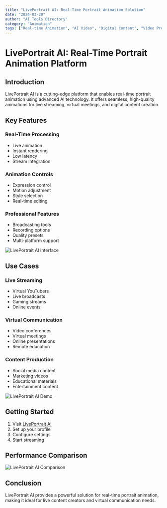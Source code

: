 ```yaml
---
title: "LivePortrait AI: Real-Time Portrait Animation Solution"
date: "2024-03-20"
author: "AI Tools Directory"
category: "Animation"
tags: ["Real-time Animation", "AI Video", "Digital Content", "Video Production"]
---
```


# LivePortrait AI: Real-Time Portrait Animation Platform

## Introduction

LivePortrait AI is a cutting-edge platform that enables real-time portrait animation using advanced AI technology. It offers seamless, high-quality animations for live streaming, virtual meetings, and digital content creation.

## Key Features

### Real-Time Processing
- Live animation
- Instant rendering
- Low latency
- Stream integration

### Animation Controls
- Expression control
- Motion adjustment
- Style selection
- Real-time editing

### Professional Features
- Broadcasting tools
- Recording options
- Quality presets
- Multi-platform support

![LivePortrait AI Interface](/imgs/liveportrait-ai/interface.jpg)

## Use Cases

### Live Streaming
- Virtual YouTubers
- Live broadcasts
- Gaming streams
- Online events

### Virtual Communication
- Video conferences
- Virtual meetings
- Online presentations
- Remote education

### Content Production
- Social media content
- Marketing videos
- Educational materials
- Entertainment content

![LivePortrait AI Demo](/imgs/liveportrait-ai/demo.jpg)

## Getting Started

1. Visit [LivePortrait AI](https://liveportrait-ai.com)
2. Set up your profile
3. Configure settings
4. Start streaming

## Performance Comparison

![LivePortrait AI Comparison](/imgs/liveportrait-ai/comparison.jpg)

## Conclusion

LivePortrait AI provides a powerful solution for real-time portrait animation, making it ideal for live content creators and virtual communication needs. 